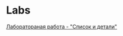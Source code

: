 # Labs

[Лаборатораная работа - "Список и детали"](https://github.com/khotsevich/Dota2Heroes/tree/main)
